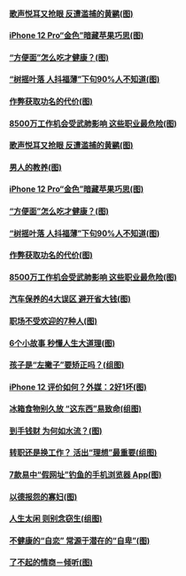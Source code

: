 #### [歌声悦耳又抢眼 反遭滥捕的黄鹂(图)](../pages/p8/950275.md) 
#### [iPhone 12 Pro“金色”暗藏苹果巧思(图)](../pages/p8/950267.md) 
#### [“方便面”怎么吃才健康？(图)](../pages/p8/949877.md) 
#### [“树摇叶落 人抖福薄”下句90%人不知道(图)](../pages/p8/950173.md) 
#### [作弊获取功名的代价(图)](../pages/p8/949874.md) 
#### [8500万工作机会受武肺影响 这些职业最危险(图)](../pages/p8/950167.md) 
#### [歌声悦耳又抢眼 反遭滥捕的黄鹂(图)](../pages/p8/950275.md) 
#### [男人的教养(图)](../pages/p8/949865.md) 
#### [iPhone 12 Pro“金色”暗藏苹果巧思(图)](../pages/p8/950267.md) 
#### [“方便面”怎么吃才健康？(图)](../pages/p8/949877.md) 
#### [“树摇叶落 人抖福薄”下句90%人不知道(图)](../pages/p8/950173.md) 
#### [作弊获取功名的代价(图)](../pages/p8/949874.md) 
#### [8500万工作机会受武肺影响 这些职业最危险(图)](../pages/p8/950167.md) 
#### [汽车保养的4大误区 避开省大钱(图)](../pages/p8/950147.md) 
#### [职场不受欢迎的7种人(图)](../pages/p8/950137.md) 
#### [6个小故事 秒懂人生大道理(图)](../pages/p8/949858.md) 
#### [孩子是“左撇子”要矫正吗？(组图)](../pages/p8/950044.md) 
#### [iPhone 12 评价如何？外媒：2好1坏(图)](../pages/p8/950034.md) 
#### [冰箱食物别久放 “这东西”易致命(组图)](../pages/p8/949939.md) 
#### [到手钱财 为何如水流？(图)](../pages/p8/949390.md) 
#### [转职还是换工作？ 活出“理想”最重要(组图)](../pages/p8/947355.md) 
#### [7款易中“假网址”钓鱼的手机浏览器 App(图)](../pages/p8/949854.md) 
#### [以德报怨的寡妇(图)](../pages/p8/949469.md) 
#### [人生太闲 则别念窃生(组图)](../pages/p8/949860.md) 
#### [不健康的“自恋” 常源于潜在的“自卑”(图)](../pages/p8/947349.md) 
#### [了不起的情商－倾听(图)](../pages/p8/949810.md) 
